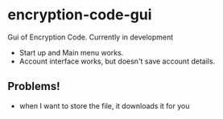 # encryption-code-gui
Gui of Encryption Code. Currently in development

- Start up and Main menu works.
- Account interface works, but doesn't save account details.

## Problems!
- when I want to store the file, it downloads it for you
